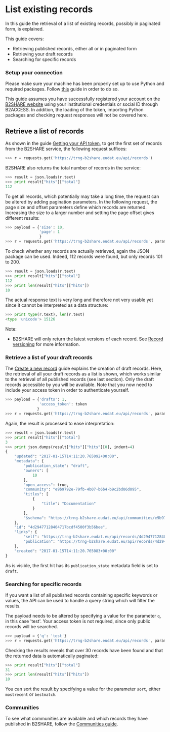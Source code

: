 # List existing records
In this guide the retrieval of a list of existing records, possibly in paginated form, is explained.

This guide covers:
- Retrieving published records, either all or in paginated form
- Retrieving your draft records
- Searching for specific records

### Setup your connection
Please make sure your machine has been properly set up to use Python and required packages. Follow [this](A_Setup_and_install.md) guide in order to do so.

This guide assumes you have successfully registered your account on the [B2SHARE website](https://trng-b2share.eudat.eu) using your institutional credentials or social ID through B2ACCESS. In addition, the loading of the token, importing Python packages and checking request responses will not be covered here.

## Retrieve a list of records
As shown in the guide [Getting your API token](00_Getting_your_access_token.md), to get the first set of records from the B2SHARE service, the following request suffices:

```python
>>> r = requests.get('https://trng-b2share.eudat.eu/api/records')
```

B2SHARE also returns the total number of records in the service:

```python
>>> result = json.loads(r.text)
>>> print result["hits"]["total"]
112
```

To get all records, which potentially may take a long time, the request can be altered by adding pagination parameters. In the following request, the page size and offset parameters define which records are returned. Increasing the size to a larger number and setting the page offset gives different results:

```python
>>> payload = {'size': 10,
               'page': 1
               }
>>> r = requests.get('https://trng-b2share.eudat.eu/api/records', params=payload)
```

To check whether any records are actually retrieved, again the JSON package can be used. Indeed, 112 records were found, but only records 101 to 200.

```python
>>> result = json.loads(r.text)
>>> print result["hits"]["total"]
112
>>> print len(result["hits"]["hits"])
10
```

The actual response text is very long and therefore not very usable yet since it cannot be interpreted as a data structure:

```python
>>> print type(r.text), len(r.text)
<type 'unicode'> 15126
```

Note:
- B2SHARE will only return the latest versions of each record. See [Record versioning](08_Record_versioning.md) for more information.

### Retrieve a list of your draft records
The [Create a new record](05_Create_new_record.md) guide explains the creation of draft records. Here, the retrieval of all your draft records as a list is shown, which works similar to the retrieval of all published records (see last section). Only the draft records accessible by you will be available. Note that you now need to include your access token in order to authenticate yourself.

```python
>>> payload = {'drafts': 1,
               'access_token': token
              }
>>> r = requests.get('https://trng-b2share.eudat.eu/api/records', params=payload)
```

Again, the result is processed to ease interpretation:

```python
>>> result = json.loads(r.text)
>>> print result["hits"]["total"]
3
>>> print json.dumps(result["hits"]["hits"][0], indent=4)
{
    "updated": "2017-01-15T14:11:20.765092+00:00",
    "metadata": {
        "publication_state": "draft",
        "owners": [
            10
        ],
        "open_access": true,
        "community": "e9b9792e-79fb-4b07-b6b4-b9c2bd06d095",
        "titles": [
            {
                "title": "Documentation"
            }
        ],
        "$schema": "https://trng-b2share.eudat.eu/api/communities/e9b9792e-79fb-4b07-b6b4-b9c2bd06d095/schemas/0#/draft_json_schema"
    },
    "id": "4d29477128404717bcdf4500f3b56bee",
    "links": {
        "self": "https://trng-b2share.eudat.eu/api/records/4d29477128404717bcdf4500f3b56bee/draft",
        "publication": "https://trng-b2share.eudat.eu/api/records/4d29477128404717bcdf4500f3b56bee"
    },
    "created": "2017-01-15T14:11:20.765083+00:00"
}
```

As is visible, the first hit has its `publication_state` metadata field is set to `draft`.

### Searching for specific records
If you want a list of all published records containing specific keywords or values, the API can be used to handle a query string which will filter the results.

The payload needs to be altered by specifying a value for the parameter `q`, in this case 'test'. Your access token is not required, since only public records will be searched.

```python
>>> payload = {'q': 'test'}
>>> r = requests.get('https://trng-b2share.eudat.eu/api/records', params=payload)
```

Checking the results reveals that over 30 records have been found and that the returned data is automatically paginated:

```python
>>> print result["hits"]["total"]
31
>>> print len(result["hits"]["hits"])
10
```

You can sort the result by specifying a value for the parameter `sort`, either `mostrecent` or `bestmatch`.

### Communities

To see what communities are available and which records they have published in B2SHARE, follow the [Communities guide](03_Communities.md).